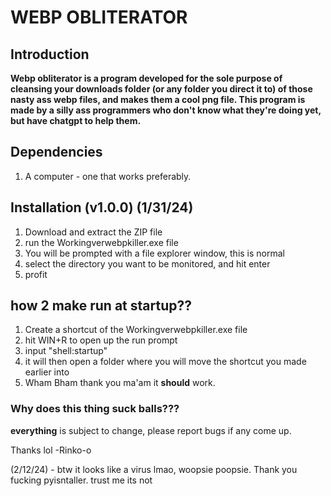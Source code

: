 # WEBP OBLITERATOR

## Introduction 

**Webp obliterator is a program developed for the sole purpose of cleansing your downloads folder (or any folder you direct it to) of those nasty ass webp files, and makes them a cool png file. This program is made by a silly ass programmers who don't know what they're doing yet, but have chatgpt to help them.**

## Dependencies

1. A computer - one that works preferably.

## Installation (v1.0.0) (1/31/24)

1. Download and extract the ZIP file
2. run the Workingverwebpkiller.exe file
3. You will be prompted with a file explorer window, this is normal
4. select the directory you want to be monitored, and hit enter
5. profit

## how 2 make run at startup??

1. Create a shortcut of the Workingverwebpkiller.exe file
2. hit WIN+R to open up the run prompt
3. input "shell:startup"
4. it will then open a folder where you will move the shortcut you made earlier into
5. Wham Bham thank you ma'am it **should** work.

### Why does this thing suck balls???

**everything** is subject to change, please report bugs if any come up. 

Thanks lol -Rinko-o

(2/12/24) - btw it looks like a virus lmao, woopsie poopsie. Thank you fucking pyisntaller. 
            trust me its not

